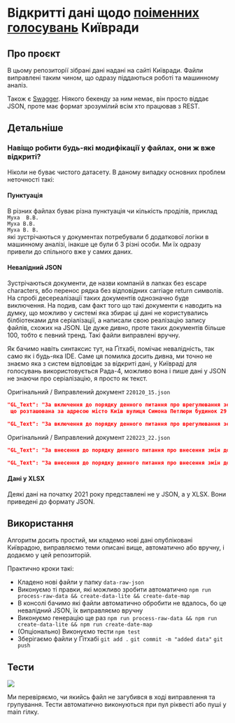 # Відкритті дані щодо [поіменних голосувань](https://kmr.gov.ua/uk/result_golosuvanya) Київради
## Про проєкт
В цьому репозиторії зібрані дані надані на сайті Київради. Файли виправлені таким чином, що одразу піддаються роботі та машинному аналіз. 
  
Також є [Swagger](https://beyond-danube.github.io/kmr-data/). Ніякого бекенду за ним немає, він просто віддає JSON, проте має формат зрозумілий всім хто працював з REST.

## Детальніше
### Навіщо робити будь-які модифікації у файлах, они ж вже відкриті?
Ніколи не буває чистого датасету. В даному випадку основних проблем неточності такі:
  
  
#### Пунктуація
В різних файлах буває різна пунктуація чи кількість проділів, приклад   
`Муха  В.В.`  
`Муха В.В.`  
`Муха В. В. `      
які зустрічаються у документах потребували б додаткової логіки в машинному аналізі, інакше це були б 3 різні особи. Ми їх одразу привели до спільного вже у самих даних.

#### Невалідний JSON
Зустрічаються документи, де назви компаній в лапках без escape characters, вбо перенос рядка без відповідних carriage return символів. На спробі десереалізації таких документів однозначно буде виключення. На подив, сам факт того що такі документи є наводить на думку, що можливо у системі яка збирає ці дані не користувались білбіотеками для серіалізації, а написали свою реалізацію запису файлів, схожих на JSON. Це дуже дивно, проте таких документів більше 100, тобто є певний тренд. Такі файли виправлені вручну.

Як бачимо навіть синтаксис тут, на Ґітхабі, помічає невалідність, так само як і будь-яка IDE. Саме ця помилка досить дивна, ми точно не знаємо яка з систем відповідає за відкриті дані, у Київраді для голосувань використовується Рада-4, можливо вона і пише дані у JSON не знаючи про серіалізацію, я просто як текст. 
  
Оригінальний / Виправлений документ `220120_15.json`
```json
"GL_Text": "За включення до порядку денного питання про врегулювання земельних та майнових відносин використання земельної ділянки,
 що розташована за адресою місто Київ вулиця Симона Петлюри будинок 29  (08/231-1317/ПР)",
```
```json
"GL_Text": "За включення до порядку денного питання про врегулювання земельних та майнових відносин використання земельної ділянки, що розташована за адресою місто Київ вулиця Симона Петлюри будинок 29  (08/231-1317/ПР)",
```
Оригінальний / Виправлений документ `220223_22.json`
```json
"GL_Text": "За внесення до порядку денного питання про внесення змін до рішення Київської міської ради від 04.11.2021 № 3135/3176 "Про Регламент Київської міської ради" (Від 13.05.2022 № 08/231-642)",
```
```json
"GL_Text": "За внесення до порядку денного питання про внесення змін до рішення Київської міської ради від 04.11.2021 № 3135/3176 \"Про Регламент Київської міської ради\" (Від 13.05.2022 № 08/231-642)",
```

#### Дані у XLSX
Деякі дані на початку 2021 року представлені не у JSON, а у XLSX. Вони приведені до формату JSON.

## Використання
Алгоритм досить простий, ми кладемо нові дані опубліковані Київрадою, виправляємо теми описані вище, автоматично або вручну, і додаємо у цей репозиторій.
  
Практично кроки такі:
* Кладено нові файли у папку `data-raw-json`
* Виконуємо ті правки, які можливо зробити автоматично `npm run process-raw-data && create-data-lite && create-date-map`
* В консолі бачимо які файли автоматично обробити не вдалось, бо це невалідний JSON, їх виправляємо вручну
* Виконуємо генерацію ще раз `npm run process-raw-data && npm run create-data-lite && npm run create-date-map`
* (Опціонально) Виконуємо тести `npm test`
* Зберігаємо файли у Ґітхабі `git add .` `git commit -m "added data"` `git push`

## Тести
[![](https://github.com/beyond-danube/kmr-data/actions/workflows/node.yml/badge.svg)](https://github.com/beyond-danube/kmr-data/actions/workflows/node.yml)
  
Ми перевіряємо, чи якийсь файл не загубився в ході виправлення та групування. Тести автоматично виконуються при пул ріквесті або пуші у main гілку.
